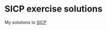 SICP exercise solutions
=====

My solutions to [SICP](http://mitpress.mit.edu/sicp/full-text/book/book-Z-H-38.html)

